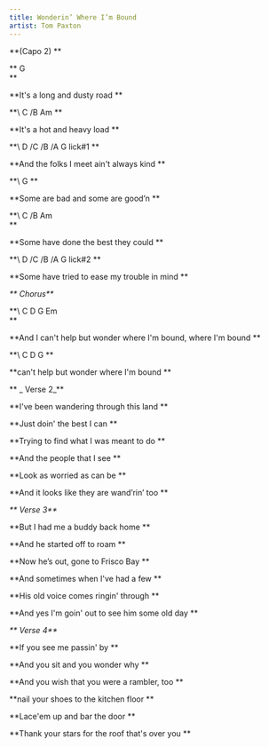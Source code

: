 ```yaml
---
title: Wonderin’ Where I’m Bound
artist: Tom Paxton
---
```

**(Capo 2)**

** G    **

**It's a long and dusty road**

**\    C        /B     Am**

**It's a hot and heavy load**

**\    D            /C    /B /A   G    lick#1**

**And the folks I meet ain't always kind**

**\    G**

**Some are bad and some are good’n**

**\    C        /B         Am      **

**Some have done the best they could**

**\    D             /C      /B /A  G   lick#2**

**Some have tried to ease my trouble in mind**

_**Chorus**_

**\    C             D              G              Em     **

**And I can't help but wonder where I'm bound, where I'm bound**

**\    C          D                G**

**can't help but wonder where I'm bound **

**_Verse 2_**

**I've been wandering through this land**

**Just doin' the best I can**

**Trying to find what I was meant to do**

**And the people that I see**

**Look as worried as can be**

**And it looks like they are wand’rin’ too**

_**Verse 3**_

**But I had me a buddy back home**

**And he started off to roam**

**Now he’s out, gone to Frisco Bay**

**And sometimes when I've had a few**

**His old voice comes ringin' through**

**And yes I'm goin' out to see him some old day**

_**Verse 4**_

**If you see me passin' by**

**And you sit and you wonder why**

**And you wish that you were a rambler, too**

**nail your shoes to the kitchen floor**

**Lace'em up and bar the door**

**Thank your stars for the roof that's over you**
